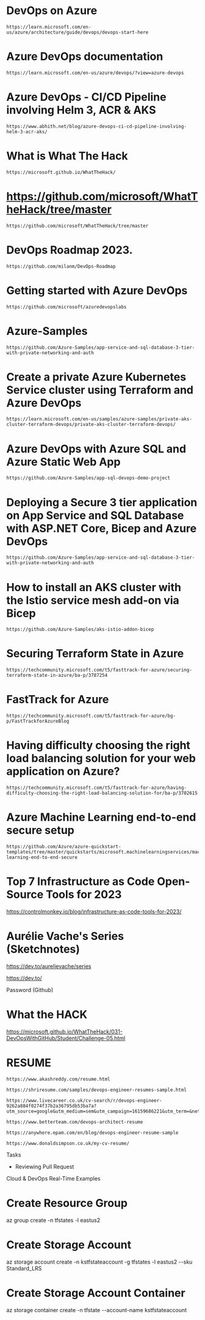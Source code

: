 # DevOps on Azure
    https://learn.microsoft.com/en-us/azure/architecture/guide/devops/devops-start-here

# Azure DevOps documentation
    https://learn.microsoft.com/en-us/azure/devops/?view=azure-devops

# Azure DevOps - CI/CD Pipeline involving Helm 3, ACR & AKS
    https://www.abhith.net/blog/azure-devops-ci-cd-pipeline-involving-helm-3-acr-aks/


# What is What The Hack
    https://microsoft.github.io/WhatTheHack/

# https://github.com/microsoft/WhatTheHack/tree/master
    https://github.com/microsoft/WhatTheHack/tree/master


# DevOps Roadmap 2023.
    https://github.com/milanm/DevOps-Roadmap


# Getting started with Azure DevOps
    https://github.com/microsoft/azuredevopslabs

# Azure-Samples  
    https://github.com/Azure-Samples/app-service-and-sql-database-3-tier-with-private-networking-and-auth

# Create a private Azure Kubernetes Service cluster using Terraform and Azure DevOps
    https://learn.microsoft.com/en-us/samples/azure-samples/private-aks-cluster-terraform-devops/private-aks-cluster-terraform-devops/


# Azure DevOps with Azure SQL and Azure Static Web App
    https://github.com/Azure-Samples/app-sql-devops-demo-project

# Deploying a Secure 3 tier application on App Service and SQL Database with ASP.NET Core, Bicep and Azure DevOps
    https://github.com/Azure-Samples/app-service-and-sql-database-3-tier-with-private-networking-and-auth

# How to install an AKS cluster with the Istio service mesh add-on via Bicep
    https://github.com/Azure-Samples/aks-istio-addon-bicep

# Securing Terraform State in Azure
    https://techcommunity.microsoft.com/t5/fasttrack-for-azure/securing-terraform-state-in-azure/ba-p/3787254

# FastTrack for Azure
    https://techcommunity.microsoft.com/t5/fasttrack-for-azure/bg-p/FastTrackforAzureBlog

# Having difficulty choosing the right load balancing solution for your web application on Azure?
    https://techcommunity.microsoft.com/t5/fasttrack-for-azure/having-difficulty-choosing-the-right-load-balancing-solution-for/ba-p/3702615

# Azure Machine Learning end-to-end secure setup
    https://github.com/Azure/azure-quickstart-templates/tree/master/quickstarts/microsoft.machinelearningservices/machine-learning-end-to-end-secure


# Top 7 Infrastructure as Code Open-Source Tools for 2023
https://controlmonkey.io/blog/infrastructure-as-code-tools-for-2023/


# Aurélie Vache's Series (Sketchnotes)
https://dev.to/aurelievache/series


https://dev.to/

Password (Github)

# What the HACK
  https://microsoft.github.io/WhatTheHack/031-DevOpsWithGitHub/Student/Challenge-05.html



# RESUME
    https://www.akashreddy.com/resume.html

    https://shriresume.com/samples/devops-engineer-resumes-sample.html

    https://www.livecareer.co.uk/cv-search/r/devops-engineer-9262a884f0274f37b2a36795db53ba7a?utm_source=google&utm_medium=sem&utm_campaign=16159686221&utm_term=&network=g&device=c&adposition=&adgroupid=133560178016&placement=&gclid=CjwKCAjwpuajBhBpEiwA_Ztfhd9lqqwikTKjPQkFZqQ8HAovM90UCBcILKTpQisEWAigEJTB8PX_0xoCXIoQAvD_BwE

    https://www.betterteam.com/devops-architect-resume

    https://anywhere.epam.com/en/blog/devops-engineer-resume-sample

    https://www.donaldsimpson.co.uk/my-cv-resume/



Tasks
 - Reviewing Pull Request

Cloud & DevOps
Real-Time Examples


# Create Resource Group
az group create -n tfstates -l eastus2

# Create Storage Account
az storage account create -n kstfstateaccount -g tfstates -l eastus2 --sku Standard_LRS

# Create Storage Account Container
az storage container create -n tfstate --account-name kstfstateaccount


